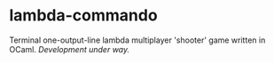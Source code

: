 lambda-commando
===============

Terminal one-output-line lambda multiplayer 'shooter' game written in OCaml. _Development under way._
